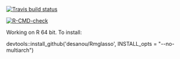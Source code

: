 <!-- badges: start -->
  [![Travis build status](https://travis-ci.com/desanou/Rmglasso.svg?branch=master)](https://travis-ci.com/desanou/Rmglasso)
  <!-- badges: end -->
  
  <!-- badges: start -->
[![R-CMD-check](https://github.com/desanou/Rmglasso/workflows/R-CMD-check/badge.svg)](https://github.com/desanou/Rmglasso/actions)
<!-- badges: end -->

Working on R 64 bit. To install:

devtools::install_github('desanou/Rmglasso', INSTALL_opts = "--no-multiarch")
